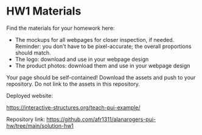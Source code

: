 # HW1 Materials

Find the materials for your homework here:
* The mockups for all webpages for closer inspection, if needed. Reminder: you don't have to be pixel-accurate; the overall proportions should match.
* The logo: download and use in your webpage design
* The product photos: download them and use in your webpage design

Your page should be self-contained! Download the assets and push to your repository. Do not link to the assets in this repository.

Deployed website: 

https://interactive-structures.org/teach-pui-example/

Repository link: https://github.com/afr1311/alanarogers-pui-hw/tree/main/solution-hw1